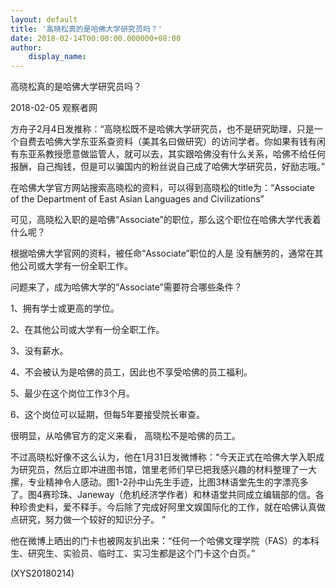 ```yaml
---
layout: default
title: '高晓松真的是哈佛大学研究员吗？'
date: 2018-02-14T00:00:00.000000+08:00
author:
    display_name: 
---
```


高晓松真的是哈佛大学研究员吗？

2018-02-05 观察者网

方舟子2月4日发推称：“高晓松既不是哈佛大学研究员，也不是研究助理，只是一个自费去哈佛大学东亚系查资料（美其名曰做研究）的访问学者。你如果有钱有闲有东亚系教授愿意做监管人，就可以去，其实跟哈佛没有什么关系，哈佛不给任何报酬，自己掏钱，但是可以骗国内的粉丝说自己成了哈佛大学研究员，好励志哦。”

在哈佛大学官方网站搜索高晓松的资料，可以得到高晓松的title为：“Associate of the Department of East Asian Languages and Civilizations”

可见，高晓松入职的是哈佛“Associate”的职位，那么这个职位在哈佛大学代表着什么呢？

根据哈佛大学官网的资料，被任命“Associate”职位的人是 没有酬劳的，通常在其他公司或大学有一份全职工作。

问题来了，成为哈佛大学的“Associate”需要符合哪些条件？

1、拥有学士或更高的学位。

2、在其他公司或大学有一份全职工作。

3、没有薪水。

4、不会被认为是哈佛的员工，因此也不享受哈佛的员工福利。

5、最少在这个岗位工作3个月。

6、这个岗位可以延期，但每5年要接受院长审查。

很明显，从哈佛官方的定义来看， 高晓松不是哈佛的员工。

不过高晓松好像不这么认为，他在1月31日发微博称：“今天正式在哈佛大学入职成为研究员，然后立即冲进图书馆，馆里老师们早已把我感兴趣的材料整理了一大摞，专业精神令人感动。图1-2孙中山先生手迹，比图3林语堂先生的字漂亮多了。图4赛珍珠、Janeway（危机经济学作者）和林语堂共同成立编辑部的信。各种珍贵史料，爱不释手。今后除了完成好阿里文娱国际化的工作，就在哈佛认真做点研究，努力做一个较好的知识分子。 ”

他在微博上晒出的门卡也被网友扒出来：“任何一个哈佛文理学院（FAS）的本科生、研究生、实验员、临时工、实习生都是这个门卡这个白页。”

(XYS20180214)

